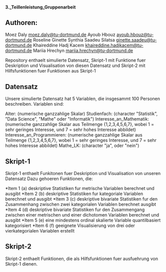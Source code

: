    #### 3._Teillenleistung_Gruppenarbeit 
   
  ## Authoren:
   
Moez Daly                                  moez.daly@tu-dortmund.de 
Ayoub Hbouz                                ayoub.hbouz@tu-dortmund.de 
Roseline Ginette Synthia Saadeu Silatsa    ginette.saadeu@tu-dortmund.de 
Khaireddine Hadj Kacem                     khaireddine.hadjkacem@tu-dortmund.de 
Mariia Hrechyn                             mariia.hrechyn@tu-dortmund.de 
      
Repository enthaelt simulierte Datensatz, Skript-1 mit Funktione fuer Deskription und Visualisation von diesen Datensatz
und Skript-2 mit Hilfsfunktionen fuer Funktionen aus Skript-1

   ## Datensatz 
   
Unsere simulierte Datensatz hat 5 Variablen, die insgesammt 100 Personen beschreiben.
Variablen sind: 
               
Alter:                        (numerische ganzzahlige Skalar)
Studienfach:                  (character "Statistik", "Data Science", "Mathe" oder "Informatik")
Interesse_an_Mathematik:      (numerische ganzzahlige Skalar aus Teilmenge {1,2,3,4,5,6,7}, wobei 1 = sehr geringes Interesse, und 7 = sehr hohes Interesse abbildet)
Interesse_an_Programmieren:   (numerische ganzzahlige Skalar aus Teilmenge {1,2,3,4,5,6,7}, wobei 1 = sehr geringes Interesse, und 7 = sehr hohes Interesse abbildet)
Mathe_LK:                     (character "ja", oder "nein")
               
               
   ## Skript-1
   
Skript-1 enthaelt Funkitonen fuer Deskription und Visualisation von unseren Datensatz 
Dazu gehoeren Funktionen, die:

*Item 1 (a) deskriptive Statistiken fur metrische Variablen berechnet und ausgibt
*Item 2 (b) deskriptive Statistiken fur kategoriale Variablen berechnet und ausgibt
*Item 3 (c) deskriptive bivariate Statistiken fur den Zusammenhang zwischen zwei kategorialen Variablen berechnet ausgibt
*Item 4 (d) deskriptive bivariate Statistiken fur den Zusammengang zwischen einer metrischen und einer dichotomen Variablen berechnet und ausgibt
*Item 5 (e) eine mindestens ordinal skalierte Variable quantilbasiert kategorisiert 
*Item 6 (f) geeignete Visualisierung von drei oder vierkategorialen Variablen erstellt
                             
                             
   ## Skript-2
   
Skript-2 enthaelt Funktionen, die als Hilfsfunktionen fuer ausfuehrung von Skript-1 dienen.

  